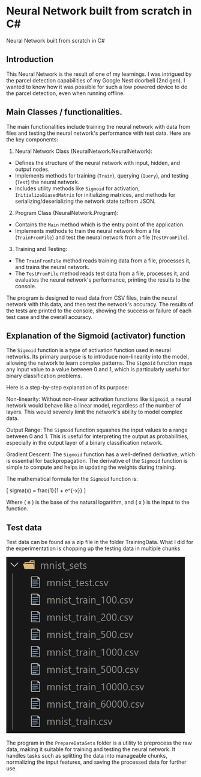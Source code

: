 # Neural Network built from scratch in C# 
Neural Network built from scratch in C#


## Introduction
This Neural Network is the result of one of my learnings. I was intrigued by the parcel detection capabilities of my Google Nest doorbell (2nd gen). I wanted to know how it was possible for such a low powered device to do the parcel detection, even when running offline. 


## Main Classes / functionalities. 
The main functionalities include training the neural network with data from files and testing the neural network's performance with test data. Here are the key components:

1. Neural Network Class (NeuralNetwork.NeuralNetwork):

- Defines the structure of the neural network with input, hidden, and output nodes.
- Implements methods for training (`Train`), querying (`Query`), and testing (`Test`) the neural network.
- Includes utility methods like `Sigmoid` for activation, `InitializeBiasedMatrix` for initializing matrices, and methods for serializing/deserializing the network state to/from JSON.

2. Program Class (NeuralNetwork.Program):

- Contains the `Main` method which is the entry point of the application.
- Implements methods to train the neural network from a file (`TrainFromFile`) and test the neural network from a file (`TestFromFile`).

3. Training and Testing:

- The `TrainFromFile` method reads training data from a file, processes it, and trains the neural network.
- The `TestFromFile` method reads test data from a file, processes it, and evaluates the neural network's performance, printing the results to the console.

The program is designed to read data from CSV files, train the neural network with this data, and then test the network's accuracy. The results of the tests are printed to the console, showing the success or failure of each test case and the overall accuracy.


## Explanation of the Sigmoid (activator) function
The `Sigmoid` function is a type of activation function used in neural networks. Its primary purpose is to introduce non-linearity into the model, allowing the network to learn complex patterns. The `Sigmoid` function maps any input value to a value between 0 and 1, which is particularly useful for binary classification problems.

Here is a step-by-step explanation of its purpose:

Non-linearity: Without non-linear activation functions like `Sigmoid`, a neural network would behave like a linear model, regardless of the number of layers. This would severely limit the network's ability to model complex data.

Output Range: The `Sigmoid` function squashes the input values to a range between 0 and 1. This is useful for interpreting the output as probabilities, especially in the output layer of a binary classification network.

Gradient Descent: The `Sigmoid` function has a well-defined derivative, which is essential for backpropagation. The derivative of the `Sigmoid` function is simple to compute and helps in updating the weights during training.

The mathematical formula for the `Sigmoid` function is:

[ sigma(x) = frac{1}{1 + e^{-x}} ]

Where ( e ) is the base of the natural logarithm, and ( x ) is the input to the function.

## Test data
Test data can be found as a zip file in the folder TrainingData. What I did for the experimentation is chopping up the testing data in multiple chunks

![alt text](Images\image.png)

The program in the `PrepareDataSets` folder is a utility to preprocess the raw data, making it suitable for training and testing the neural network. It handles tasks such as splitting the data into manageable chunks, normalizing the input features, and saving the processed data for further use.

